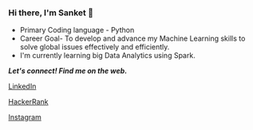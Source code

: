 ### Hi there, I'm Sanket 👋

- Primary Coding language - Python
- Career Goal- To develop and advance my Machine Learning skills to solve global issues effectively and efficiently.
- I'm currently learning big Data Analytics using Spark.


<p align="left">
  <b><i>Let's connect! Find me on the web.</i></b>
  
 [LinkedIn](https://www.linkedin.com/in/sanket-patel-489271170/ "Linkedin") &nbsp; &nbsp;

[HackerRank](https://www.hackerrank.com/sanketpatel16171/ "HackerRank") &nbsp; &nbsp;

[Instagram](https://www.instagram.com/sankey_patel_7/ "Instagram") &nbsp; &nbsp;
